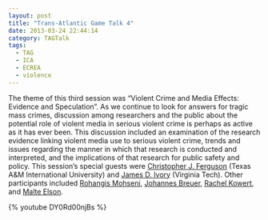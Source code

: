```yaml
---
layout: post
title: "Trans-Atlantic Game Talk 4"
date: 2013-03-24 22:44:14
category: TAGTalk
tags:
  - TAG
  - ICA
  - ECREA
  - violence
---
```


The theme of this third session was “Violent Crime and Media Effects: Evidence and Speculation”. As we continue to look for answers for tragic mass crimes, discussion among researchers and the public about the potential role of violent media in serious violent crime is perhaps as active as it has ever been. <!--more-->This discussion included an examination of the research evidence linking violent media use to serious violent crime, trends and issues regarding the manner in which that research is conducted and interpreted, and the implications of that research for public safety and policy. This session’s special guests were [Christopher J. Ferguson](http://www.tamiu.edu/~cferguson/) (Texas A&M International University) and [James D. Ivory](http://filebox.vt.edu/users/jivory/index.html) (Virginia Tech). Other participants included [Rohangis Mohseni](https://plus.google.com/106024600216960559780/posts), [Johannes Breuer](https://plus.google.com/107771463837859243944/posts), [Rachel Kowert](http://rkowert.com), and [Malte Elson](https://plus.google.com/100780471969820578111/posts). 

{% youtube DY0Rd00njBs %}